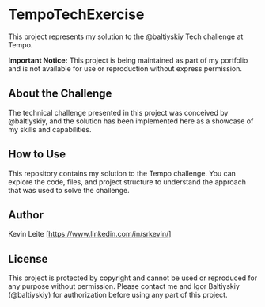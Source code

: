 # TempoTechExercise

This project represents my solution to the @baltiyskiy Tech challenge at Tempo.

**Important Notice:**
This project is being maintained as part of my portfolio and is not available for use or reproduction without express permission.

## About the Challenge

The technical challenge presented in this project was conceived by @baltiyskiy, and the solution has been implemented here as a showcase of my skills and capabilities.

## How to Use

This repository contains my solution to the Tempo challenge. You can explore the code, files, and project structure to understand the approach that was used to solve the challenge.

## Author

Kevin Leite
[https://www.linkedin.com/in/srkevin/]


## License

This project is protected by copyright and cannot be used or reproduced for any purpose without permission. Please contact me and Igor
Baltiyskiy (@baltiyskiy) for authorization before using any part of this project.

